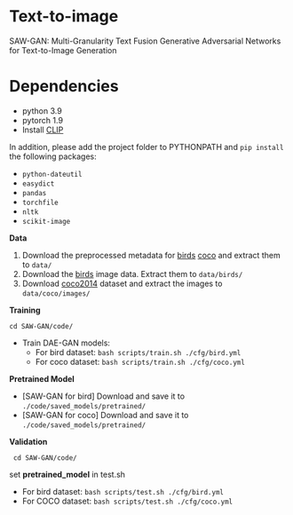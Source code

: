 # Text-to-image
SAW-GAN: Multi-Granularity Text Fusion Generative Adversarial Networks for Text-to-Image Generation

# Dependencies
- python 3.9
- pytorch 1.9
- Install [CLIP](https://github.com/openai/CLIP)
  
In addition, please add the project folder to PYTHONPATH and `pip install` the following packages:
- `python-dateutil`
- `easydict`
- `pandas`
- `torchfile`
- `nltk`
- `scikit-image`

**Data**
1. Download the preprocessed metadata for [birds](https://drive.google.com/file/d/1I6ybkR7L64K8hZOraEZDuHh0cCJw5OUj/view?usp=sharing) [coco](https://drive.google.com/file/d/15Fw-gErCEArOFykW3YTnLKpRcPgI_3AB/view?usp=sharing) and extract them to `data/`
2. Download the [birds](http://www.vision.caltech.edu/visipedia/CUB-200-2011.html) image data. Extract them to `data/birds/`
3. Download [coco2014](http://cocodataset.org/#download) dataset and extract the images to `data/coco/images/`

**Training**
  ```
  cd SAW-GAN/code/
  ```
- Train DAE-GAN models:
  - For bird dataset: `bash scripts/train.sh ./cfg/bird.yml`
  - For coco dataset: `bash scripts/train.sh ./cfg/coco.yml`

**Pretrained Model**
- [SAW-GAN for bird]    Download and save it to `./code/saved_models/pretrained/`
- [SAW-GAN for coco]    Download and save it to `./code/saved_models/pretrained/`

**Validation**
 ```
  cd SAW-GAN/code/
  ```
set **pretrained_model** in test.sh
- For bird dataset: `bash scripts/test.sh ./cfg/bird.yml`
- For COCO dataset: `bash scripts/test.sh ./cfg/coco.yml`
